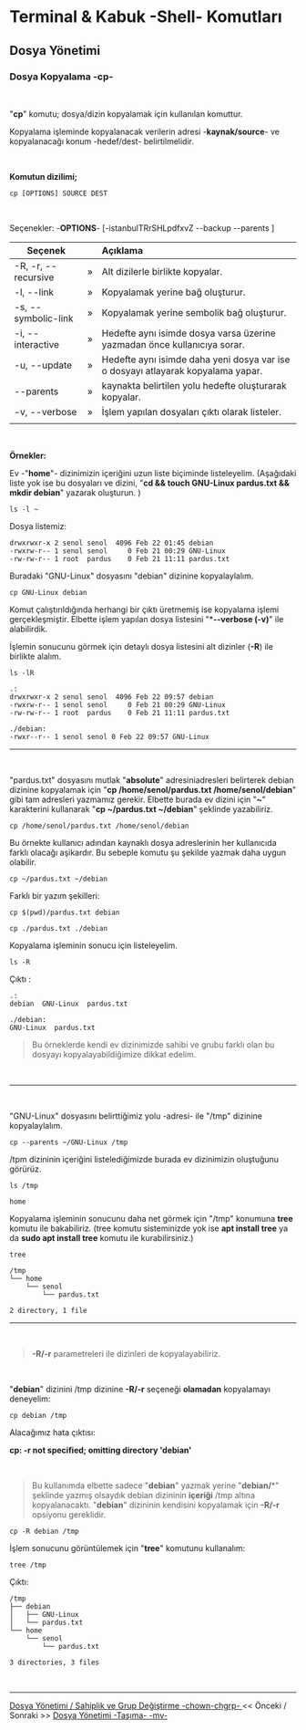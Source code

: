 # **Terminal & Kabuk -Shell- Komutları**

## Dosya Yönetimi

### Dosya Kopyalama -cp-

</br>

"**cp**" komutu; dosya/dizin kopyalamak için kullanılan komuttur.

Kopyalama işleminde kopyalanacak verilerin adresi -**kaynak/source**- ve kopyalanacağı konum -hedef/dest- belirtilmelidir.


</br>

**Komutun dizilimi;**

``` {echo}
cp [OPTIONS] SOURCE DEST
```

<br>

Seçenekler: -**OPTIONS**- [-istanbulTRrSHLpdfxvZ --backup --parents ] 

| Seçenek | | Açıklama |
|--|:--:|:--|
| -R, -r, --recursive | » | Alt dizilerle birlikte kopyalar. |
| -l, --link | » | Kopyalamak yerine bağ oluşturur. |
| -s, --symbolic-link | » | Kopyalamak yerine sembolik bağ oluşturur. |
| -i, --interactive | » | Hedefte aynı isimde dosya varsa üzerine yazmadan önce kullanıcıya sorar. |
| -u, --update | » | Hedefte aynı isimde daha yeni dosya var ise o dosyayı atlayarak kopyalama yapar. |
| --parents | » | kaynakta belirtilen yolu hedefte oluşturarak kopyalar.|
| -v, --verbose | » | İşlem yapılan dosyaları çıktı olarak listeler. |
||

</br>

**Örnekler:**

Ev -"**home**"- dizinimizin içeriğini uzun liste biçiminde listeleyelim. 
(Aşağıdaki liste yok ise bu dosyaları ve dizini, "**cd && touch GNU-Linux pardus.txt && mkdir debian**" yazarak oluşturun. )

``` {.sh}
ls -l ~
```

Dosya listemiz:

``` {.echo}
drwxrwxr-x 2 senol senol  4096 Feb 22 01:45 debian
-rwxrw-r-- 1 senol senol     0 Feb 21 00:29 GNU-Linux
-rw-rw-r-- 1 root  pardus    0 Feb 21 11:11 pardus.txt
```

Buradaki "GNU-Linux" dosyasını "debian" dizinine kopyalaylalım. 

``` {.sh}
cp GNU-Linux debian
```

Komut çalıştırıldığında herhangi bir çıktı üretmemiş ise kopyalama işlemi gerçekleşmiştir. Elbette işlem yapılan dosya listesini "***--verbose (-v)**" ile alabilirdik.  

İşlemin sonucunu görmek için detaylı dosya listesini alt dizinler (**-R**) ile birlikte alalım.

``` {.sh}
ls -lR
```

``` {.echo}
.:
drwxrwxr-x 2 senol senol  4096 Feb 22 09:57 debian
-rwxrw-r-- 1 senol senol     0 Feb 21 00:29 GNU-Linux
-rw-rw-r-- 1 root  pardus    0 Feb 21 11:11 pardus.txt

./debian:
-rwxr--r-- 1 senol senol 0 Feb 22 09:57 GNU-Linux
```

---

</br>

"pardus.txt" dosyasını mutlak "**absolute**" adresiniadresleri belirterek debian dizinine kopyalamak için "**cp /home/senol/pardus.txt /home/senol/debian**" gibi tam adresleri yazmamız gerekir. Elbette burada ev dizini için "**~**" karakterini kullanarak "**cp ~/pardus.txt ~/debian**" şeklinde yazabiliriz.


``` {.sh}
cp /home/senol/pardus.txt /home/senol/debian
```

Bu örnekte kullanıcı adından kaynaklı dosya adreslerinin her kullanıcıda farklı olacağı aşikardır. Bu sebeple komutu şu şekilde yazmak daha uygun olabilir.

``` {.sh}
cp ~/pardus.txt ~/debian
```

Farklı bir yazım şekilleri:

``` {.sh}
cp $(pwd)/pardus.txt debian
```

``` {.sh}
cp ./pardus.txt ./debian
```

Kopyalama işleminin sonucu için listeleyelim.

``` {.sh}
ls -R
```

Çıktı :

``` {echo}
.:
debian  GNU-Linux  pardus.txt

./debian:
GNU-Linux  pardus.txt
```

>Bu örneklerde kendi ev dizinimizde sahibi ve grubu farklı olan bu dosyayı kopyalayabildiğimize dikkat edelim.

</br>

---

</br>

"GNU-Linux" dosyasını belirttiğimiz yolu -adresi- ile "/tmp" dizinine kopyalaylalım. 

``` {.sh}
cp --parents ~/GNU-Linux /tmp
```

/tpm dizininin içeriğini listelediğimizde burada ev dizinimizin oluştuğunu görürüz.

``` {.sh}
ls /tmp
```


``` {echo}
home
```

Kopyalama işleminin sonucunu daha net görmek için "/tmp" konumuna **tree** komutu ile bakabiliriz. (tree komutu sisteminizde yok ise **apt install tree** ya da **sudo apt install tree** komutu ile kurabilirsiniz.) 


``` {.sh}
tree
```

``` {echo}
/tmp
└── home
    └── senol
        └── pardus.txt

2 directory, 1 file
```

---
</br>

>**-R/-r** parametreleri ile dizinleri de kopyalayabiliriz.

</br>

"**debian**" dizinini /tmp dizinine **-R/-r** seçeneği **olamadan** kopyalamayı deneyelim: 


``` {.sh}
cp debian /tmp
```

Alacağımız hata çıktısı:

**cp: -r not specified; omitting directory 'debian'**

</br>

>Bu kullanımda elbette sadece "**debian**" yazmak yerine "**debian/***" şeklinde yazmış olsaydık debian dizininin **içeriği** /tmp altına kopyalanacaktı. "**debian**" dizininin kendisini kopyalamak için  **-R/-r** opsiyonu gereklidir.


``` {.sh}
cp -R debian /tmp
```

İşlem sonucunu görüntülemek için "**tree**" komutunu kullanalım:

``` {.sh}
tree /tmp
```

Çıktı: 

``` {echo}
/tmp
├── debian
│   ├── GNU-Linux
│   └── pardus.txt
└── home
    └── senol
        └── pardus.txt

3 directories, 3 files
```

</br>

---
 [Dosya Yönetimi / Sahiplik ve Grup Değiştirme -chown-chgrp- ](tr_dosya-yonetimi-listeleme-ls-.md) << Önceki / Sonraki >> [Dosya Yönetimi -Taşıma- -mv-](./tr_dosya-tasima-mv-.md)

